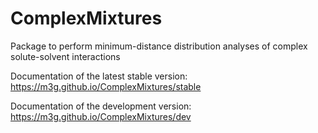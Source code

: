 # ComplexMixtures

Package to perform minimum-distance distribution analyses of complex solute-solvent interactions

Documentation of the latest stable version: https://m3g.github.io/ComplexMixtures/stable

Documentation of the development version: https://m3g.github.io/ComplexMixtures/dev

